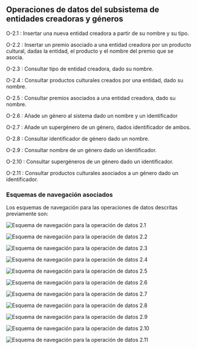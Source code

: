 ## Operaciones de datos del subsistema de entidades creadoras y géneros

O-2.1
: Insertar una nueva entidad creadora a partir de su nombre
  y su tipo.

O-2.2
: Insertar un premio asociado a una entidad creadora por un producto
  cultural, dadas la entidad, el producto y el nombre del premio que se
  asocia.

O-2.3
: Consultar tipo de entidad creadora, dado su nombre.

O-2.4
: Consultar productos culturales creados por una entidad, dado su nombre.

O-2.5
: Consultar premios asociados a una entidad creadora, dado su nombre.

O-2.6
: Añade un género al sistema dado un nombre y un identificador

O-2.7
: Añade un supergénero de un género, dados identificador de ambos.

O-2.8
: Consultar identificador de género dado un nombre.

O-2.9
: Consultar nombre de un género dado un identificador.

O-2.10
: Consultar supergéneros de un género dado un identificador.

O-2.11
: Consultar productos culturales asociados a un género dado un
  identificador.

### Esquemas de navegación asociados

Los esquemas de navegación para las operaciones de datos descritas previamente son:

![Esquema de navegación para la operación de datos 2.1](Diagramas/O2.1.png)

![Esquema de navegación para la operación de datos 2.2](Diagramas/O2.2.png) 

![Esquema de navegación para la operación de datos 2.3](Diagramas/O2.3.png)
 
![Esquema de navegación para la operación de datos 2.4](Diagramas/O2.4.png)
 
![Esquema de navegación para la operación de datos 2.5](Diagramas/O2.5.png)
 
![Esquema de navegación para la operación de datos 2.6](Diagramas/O2.6.png)
 
![Esquema de navegación para la operación de datos 2.7](Diagramas/O2.7.png)
 
![Esquema de navegación para la operación de datos 2.8](Diagramas/O2.8.png)
 
![Esquema de navegación para la operación de datos 2.9](Diagramas/O2.9.png)
 
![Esquema de navegación para la operación de datos 2.10](Diagramas/O2.10.png)
 
![Esquema de navegación para la operación de datos 2.11](Diagramas/O2.11.png)
 
